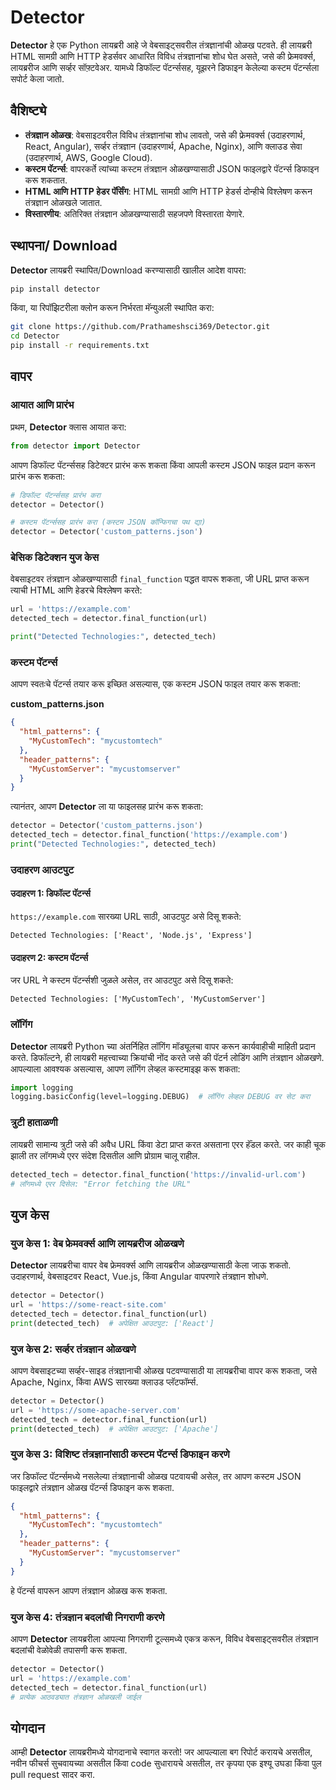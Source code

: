 

# Detector

**Detector** हे एक Python लायब्ररी आहे जे वेबसाइट्सवरील तंत्रज्ञानांची ओळख पटवते. ही लायब्ररी HTML सामग्री आणि HTTP हेडर्सवर आधारित विविध तंत्रज्ञानांचा शोध घेत असते, जसे की फ्रेमवर्क्स, लायब्ररीज आणि सर्व्हर सॉफ़्टवेअर. यामध्ये डिफॉल्ट पॅटर्न्ससह, यूझरने डिफाइन केलेल्या कस्टम पॅटर्न्सला सपोर्ट केला जातो.

## वैशिष्ट्ये
- **तंत्रज्ञान ओळख**: वेबसाइटवरील विविध तंत्रज्ञानांचा शोध लावतो, जसे की फ्रेमवर्क्स (उदाहरणार्थ, React, Angular), सर्व्हर तंत्रज्ञान (उदाहरणार्थ, Apache, Nginx), आणि क्लाउड सेवा (उदाहरणार्थ, AWS, Google Cloud).
- **कस्टम पॅटर्न्स**: वापरकर्ते त्यांच्या कस्टम तंत्रज्ञान ओळखण्यासाठी JSON फाइलद्वारे पॅटर्न्स डिफाइन करू शकतात.
- **HTML आणि HTTP हेडर पॅर्सिंग**: HTML सामग्री आणि HTTP हेडर्स दोन्हीचे विश्लेषण करून तंत्रज्ञान ओळखले जातात.
- **विस्तारणीय**: अतिरिक्त तंत्रज्ञान ओळखण्यासाठी सहजपणे विस्तारता येणारे.

## स्थापना/ Download

**Detector** लायब्ररी स्थापित/Download करण्यासाठी खालील आदेश वापरा:

```bash
pip install detector
```

किंवा, या रिपॉझिटरीला क्लोन करून निर्भरता मॅन्युअली स्थापित करा:

```bash
git clone https://github.com/Prathameshsci369/Detector.git
cd Detector
pip install -r requirements.txt
```

## वापर

### आयात आणि प्रारंभ

प्रथम, **Detector** क्लास आयात करा:

```python
from detector import Detector
```

आपण डिफॉल्ट पॅटर्न्ससह डिटेक्टर प्रारंभ करू शकता किंवा आपली कस्टम JSON फाइल प्रदान करून प्रारंभ करू शकता:

```python
# डिफॉल्ट पॅटर्न्ससह प्रारंभ करा
detector = Detector()

# कस्टम पॅटर्न्ससह प्रारंभ करा (कस्टम JSON कॉन्फिगचा पथ द्या)
detector = Detector('custom_patterns.json')
```

### बेसिक डिटेक्शन युज केस

वेबसाइटवर तंत्रज्ञान ओळखण्यासाठी `final_function` पद्धत वापरू शकता, जी URL प्राप्त करून त्याची HTML आणि हेडरचे विश्लेषण करते:

```python
url = 'https://example.com'
detected_tech = detector.final_function(url)

print("Detected Technologies:", detected_tech)
```

### कस्टम पॅटर्न्स

आपण स्वतःचे पॅटर्न्स तयार करू इच्छित असल्यास, एक कस्टम JSON फाइल तयार करू शकता:

**custom_patterns.json**

```json
{
  "html_patterns": {
    "MyCustomTech": "mycustomtech"
  },
  "header_patterns": {
    "MyCustomServer": "mycustomserver"
  }
}
```

त्यानंतर, आपण **Detector** ला या फाइलसह प्रारंभ करू शकता:

```python
detector = Detector('custom_patterns.json')
detected_tech = detector.final_function('https://example.com')
print("Detected Technologies:", detected_tech)
```

### उदाहरण आउटपुट

#### उदाहरण 1: डिफॉल्ट पॅटर्न्स

`https://example.com` सारख्या URL साठी, आउटपुट असे दिसू शकते:

```
Detected Technologies: ['React', 'Node.js', 'Express']
```

#### उदाहरण 2: कस्टम पॅटर्न्स

जर URL ने कस्टम पॅटर्न्सशी जुळले असेल, तर आउटपुट असे दिसू शकते:

```
Detected Technologies: ['MyCustomTech', 'MyCustomServer']
```

### लॉगिंग

**Detector** लायब्ररी Python च्या अंतर्निहित लॉगिंग मॉड्यूलचा वापर करून कार्यवाहीची माहिती प्रदान करते. डिफॉल्टने, ही लायब्ररी महत्त्वाच्या क्रियांची नोंद करते जसे की पॅटर्न लोडिंग आणि तंत्रज्ञान ओळखणे. आपल्याला आवश्यक असल्यास, आपण लॉगिंग लेव्हल कस्टमाइझ करू शकता:

```python
import logging
logging.basicConfig(level=logging.DEBUG)  # लॉगिंग लेव्हल DEBUG वर सेट करा
```

### त्रुटी हाताळणी

लायब्ररी सामान्य त्रुटी जसे की अवैध URL किंवा डेटा प्राप्त करत असताना एरर हॅंडल करते. जर काही चूक झाली तर लॉगमध्ये एरर संदेश दिसतील आणि प्रोग्राम चालू राहील.

```python
detected_tech = detector.final_function('https://invalid-url.com')
# लॉगमध्ये एरर दिसेल: "Error fetching the URL"
```

## युज केस

### युज केस 1: वेब फ्रेमवर्क्स आणि लायब्ररीज ओळखणे

**Detector** लायब्ररीचा वापर वेब फ्रेमवर्क्स आणि लायब्ररीज ओळखण्यासाठी केला जाऊ शकतो. उदाहरणार्थ, वेबसाइटवर React, Vue.js, किंवा Angular वापरणारे तंत्रज्ञान शोधणे.

```python
detector = Detector()
url = 'https://some-react-site.com'
detected_tech = detector.final_function(url)
print(detected_tech)  # अपेक्षित आउटपुट: ['React']
```

### युज केस 2: सर्व्हर तंत्रज्ञान ओळखणे

आपण वेबसाइटच्या सर्व्हर-साइड तंत्रज्ञानाची ओळख पटवण्यासाठी या लायब्ररीचा वापर करू शकता, जसे Apache, Nginx, किंवा AWS सारख्या क्लाउड प्लॅटफॉर्म्स.

```python
detector = Detector()
url = 'https://some-apache-server.com'
detected_tech = detector.final_function(url)
print(detected_tech)  # अपेक्षित आउटपुट: ['Apache']
```

### युज केस 3: विशिष्ट तंत्रज्ञानांसाठी कस्टम पॅटर्न्स डिफाइन करणे

जर डिफॉल्ट पॅटर्न्समध्ये नसलेल्या तंत्रज्ञानाची ओळख पटवायची असेल, तर आपण कस्टम JSON फाइलद्वारे तंत्रज्ञान ओळख पॅटर्न्स डिफाइन करू शकता.

```json
{
  "html_patterns": {
    "MyCustomTech": "mycustomtech"
  },
  "header_patterns": {
    "MyCustomServer": "mycustomserver"
  }
}
```

हे पॅटर्न्स वापरून आपण तंत्रज्ञान ओळख करू शकता.

### युज केस 4: तंत्रज्ञान बदलांची निगराणी करणे

आपण **Detector** लायब्ररीला आपल्या निगराणी टूल्समध्ये एकत्र करून, विविध वेबसाइट्सवरील तंत्रज्ञान बदलांची वेळोवेळी तपासणी करू शकता.

```python
detector = Detector()
url = 'https://example.com'
detected_tech = detector.final_function(url)
# प्रत्येक आठवड्यात तंत्रज्ञान ओळखली जाईल
```

## योगदान

आम्ही **Detector** लायब्ररीमध्ये योगदानाचे स्वागत करतो! जर आपल्याला बग रिपोर्ट करायचे असतील, नवीन फीचर्स सुचवायच्या असतील किंवा code सुधारायचे असतील, तर कृपया एक इश्यू उघडा किंवा पुल pull request सादर करा.

